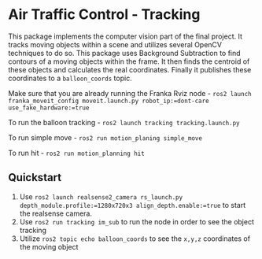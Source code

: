 # Air Traffic Control - Tracking 

This package implements the computer vision part of the final project. It tracks moving 
objects within a scene and utilizes several OpenCV techniques to do so. This package 
uses Background Subtraction to find contours of a moving objects within the frame.
It then finds the centroid of these objects and calculates the real coordinates.
Finally it publishes these coordinates to a `balloon_coords` topic. 

Make sure that you are already running the Franka Rviz node - `ros2 launch franka_moveit_config moveit.launch.py robot_ip:=dont-care use_fake_hardware:=true`

To run the balloon tracking - `ros2 launch tracking tracking.launch.py`

To run simple move - `ros2 run motion_planing simple_move`

To run hit - `ros2 run motion_planning hit`

## Quickstart
1. Use `ros2 launch realsense2_camera rs_launch.py 
        depth_module.profile:=1280x720x3 align_depth.enable:=true` 
        to start the realsense camera. 
2. Use `ros2 run tracking im_sub` to run the node in order to see the object tracking
3. Utilize `ros2 topic echo balloon_coords` to see the `x,y,z` coordinates of the moving object